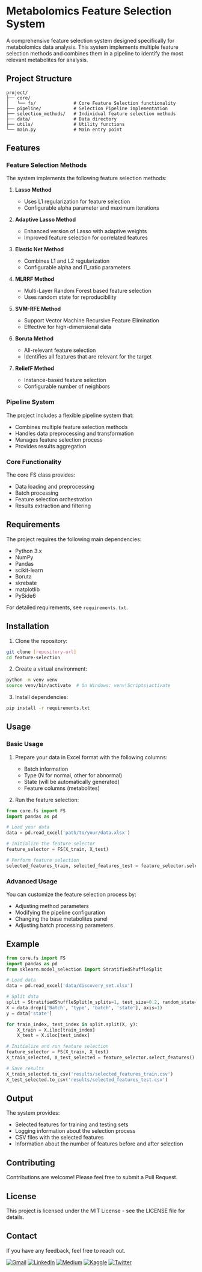 # Metabolomics Feature Selection System

A comprehensive feature selection system designed specifically for metabolomics data analysis. This system implements multiple feature selection methods and combines them in a pipeline to identify the most relevant metabolites for analysis.

## Project Structure

```
project/
├── core/
│   └── fs/              # Core Feature Selection functionality
├── pipeline/            # Selection Pipeline implementation
├── selection_methods/   # Individual feature selection methods
├── data/                # Data directory
├── utils/               # Utility functions
└── main.py              # Main entry point
```

## Features

### Feature Selection Methods

The system implements the following feature selection methods:

1. **Lasso Method**
   - Uses L1 regularization for feature selection
   - Configurable alpha parameter and maximum iterations

2. **Adaptive Lasso Method**
   - Enhanced version of Lasso with adaptive weights
   - Improved feature selection for correlated features

3. **Elastic Net Method**
   - Combines L1 and L2 regularization
   - Configurable alpha and l1_ratio parameters

4. **MLRRF Method**
   - Multi-Layer Random Forest based feature selection
   - Uses random state for reproducibility

5. **SVM-RFE Method**
   - Support Vector Machine Recursive Feature Elimination
   - Effective for high-dimensional data

6. **Boruta Method**
   - All-relevant feature selection
   - Identifies all features that are relevant for the target

7. **ReliefF Method**
   - Instance-based feature selection
   - Configurable number of neighbors

### Pipeline System

The project includes a flexible pipeline system that:
- Combines multiple feature selection methods
- Handles data preprocessing and transformation
- Manages feature selection process
- Provides results aggregation

### Core Functionality

The core FS class provides:
- Data loading and preprocessing
- Batch processing
- Feature selection orchestration
- Results extraction and filtering

## Requirements

The project requires the following main dependencies:
- Python 3.x
- NumPy
- Pandas
- scikit-learn
- Boruta
- skrebate
- matplotlib
- PySide6

For detailed requirements, see `requirements.txt`.

## Installation

1. Clone the repository:
```bash
git clone [repository-url]
cd feature-selection
```

2. Create a virtual environment:
```bash
python -m venv venv
source venv/bin/activate  # On Windows: venv\Scripts\activate
```

3. Install dependencies:
```bash
pip install -r requirements.txt
```

## Usage

### Basic Usage

1. Prepare your data in Excel format with the following columns:
   - Batch information
   - Type (N for normal, other for abnormal)
   - State (will be automatically generated)
   - Feature columns (metabolites)

2. Run the feature selection:
```python
from core.fs import FS
import pandas as pd

# Load your data
data = pd.read_excel('path/to/your/data.xlsx')

# Initialize the feature selector
feature_selector = FS(X_train, X_test)

# Perform feature selection
selected_features_train, selected_features_test = feature_selector.select_features()
```

### Advanced Usage

You can customize the feature selection process by:
- Adjusting method parameters
- Modifying the pipeline configuration
- Changing the base metabolites panel
- Adjusting batch processing parameters

## Example

```python
from core.fs import FS
import pandas as pd
from sklearn.model_selection import StratifiedShuffleSplit

# Load data
data = pd.read_excel('data/discovery_set.xlsx')

# Split data
split = StratifiedShuffleSplit(n_splits=1, test_size=0.2, random_state=42)
X = data.drop(['Batch', 'type', 'batch', 'state'], axis=1)
y = data['state']

for train_index, test_index in split.split(X, y):
    X_train = X.iloc[train_index]
    X_test = X.iloc[test_index]

# Initialize and run feature selection
feature_selector = FS(X_train, X_test)
X_train_selected, X_test_selected = feature_selector.select_features()

# Save results
X_train_selected.to_csv('results/selected_features_train.csv')
X_test_selected.to_csv('results/selected_features_test.csv')
```

## Output

The system provides:
- Selected features for training and testing sets
- Logging information about the selection process
- CSV files with the selected features
- Information about the number of features before and after selection

## Contributing

Contributions are welcome! Please feel free to submit a Pull Request.

## License

This project is licensed under the MIT License - see the LICENSE file for details.

## Contact

If you have any feedback, feel free to reach out.

[![Gmail](https://img.shields.io/badge/Gmail-D14836?style=for-the-badge&logo=gmail&logoColor=white)](mailto:mahdirafati680@gmail.com)
[![LinkedIn](https://img.shields.io/badge/LinkedIn-0077B5?style=for-the-badge&logo=linkedin&logoColor=white)](https://www.linkedin.com/in/mahdi-rafati-97420a197/)
[![Medium](https://img.shields.io/badge/Medium-12100E?style=for-the-badge&logo=medium&logoColor=white)](https://medium.com/@mehdirt)
[![Kaggle](https://img.shields.io/badge/Kaggle-20BEFF?style=for-the-badge&logo=kaggle&logoColor=white)](https://www.kaggle.com/mahdirafati)
[![Twitter](https://img.shields.io/badge/Twitter-1DA1F2?style=for-the-badge&logo=twitter&logoColor=white)](https://x.com/itsmehdirt)